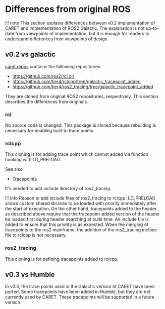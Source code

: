 # Differences from original ROS

<prettier-ignore-start>
!!! note
    This section explains differences between v0.2 implementation of CARET and implementation of ROS2 Galactic. The explanation is not up-to-date from viewpoints of implementation, but it is enough for readers to understand differences from viewpoints of design.
<prettier-ignore-end>

## v0.2 vs galactic

[caret.repos](https://github.com/tier4/caret/blob/main/caret.repos) contains the following repositories

- <https://github.com/ros2/rcl.git>
- <https://github.com/tier4/rclcpp/tree/galactic_tracepoint_added>
- <https://github.com/tier4/ros2_tracing/tree/galactic_tracepoint_added>

They are cloned from original ROS2 repositories, respectively. This section describes the differences from originals.

### rcl

No source code is changed.
This package is cloned because rebuilding is necessary for enabling built-in trace points.

### rclcpp

This cloning is for adding trace point which cannot added via function hooking with LD_PRELOAD.

See also

- [Tracepoints](./index.md)

It's needed to add include directory of ros2_tracing.

<prettier-ignore-start>
!!! info
    Reason to add include files of ros2_tracing to rclcpp.
    LD_PRELOAD allows custom shared libraries to be loaded with priority immediately after the start of execution.  
    On the other hand, tracepoints added to the header as described above require that the tracepoint-added version of the header be loaded first during header searching at build time.  
    An include file is added to ensure that this priority is as expected.
    When the merging of tracepoints to the ros2 mainframe, the addition of the ros2_tracing include file to rclcpp is not necessary.
<prettier-ignore-end>

### ros2_tracing

This cloning is for defining tracepoints added to rclcpp.

## v0.3 vs Humble

In v0.3, the trace points used in the Galactic version of CARET have been ported.
Some tracepoints have been added in Humble, but they are not currently used by CARET.
These tracepoints will be supported in a future version.
